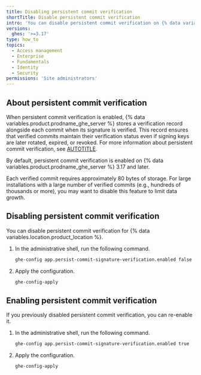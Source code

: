 ```yaml
---
title: Disabling persistent commit verification
shortTitle: Disable persistent commit verification
intro: 'You can disable persistent commit verification on {% data variables.product.prodname_ghe_server %} to reduce disk usage.'
versions:
  ghes: '>=3.17'
type: how_to
topics:
  - Access management
  - Enterprise
  - Fundamentals
  - Identity
  - Security
permissions: 'Site administrators'
---
```


## About persistent commit verification

When persistent commit verification is enabled, {% data variables.product.prodname_ghe_server %} stores a verification record alongside each commit when its signature is verified. This record ensures that verified commits maintain their verification status even if signing keys are later rotated, expired, or revoked. For more information about persistent commit verification, see [AUTOTITLE](/authentication/managing-commit-signature-verification/about-commit-signature-verification#persistent-commit-signature-verification).

By default, persistent commit verification is enabled on {% data variables.product.prodname_ghe_server %} 3.17 and later.

Each verified commit requires approximately 80 bytes of storage. For large installations with a large number of verified commits (e.g., hundreds of thousands or more), you may want to disable this feature to limit data growth.

## Disabling persistent commit verification

You can disable persistent commit verification for {% data variables.location.product_location %}.

1. In the administrative shell, run the following command.

   ```bash copy
   ghe-config app.persist-commit-signature-verification.enabled false
   ```

1. Apply the configuration.

   ```bash copy
   ghe-config-apply
   ```

## Enabling persistent commit verification

If you previously disabled persistent commit verification, you can re-enable it.

1. In the administrative shell, run the following command.

   ```bash copy
   ghe-config app.persist-commit-signature-verification.enabled true
   ```

1. Apply the configuration.

   ```bash copy
   ghe-config-apply
   ```
